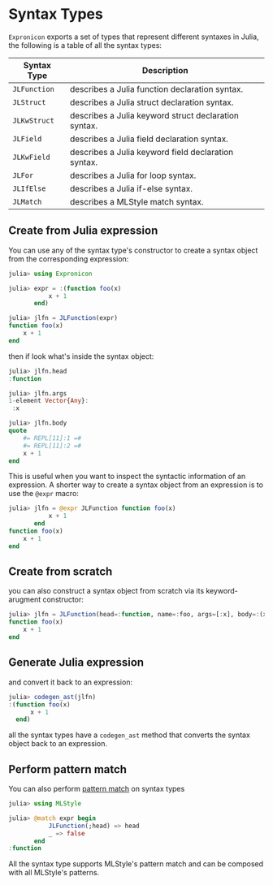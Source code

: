 # Syntax Types

`Expronicon` exports a set of types that represent different syntaxes in Julia,
the following is a table of all the syntax types:

| Syntax Type  | Description                                          |
| ------------ | ---------------------------------------------------- |
| `JLFunction` | describes a Julia function declaration syntax.       |
| `JLStruct`   | describes a Julia struct declaration syntax.         |
| `JLKwStruct` | describes a Julia keyword struct declaration syntax. |
| `JLField`    | describes a Julia field declaration syntax.          |
| `JLKwField`  | describes a Julia keyword field declaration syntax.  |
| `JLFor`      | describes a Julia for loop syntax.                   |
| `JLIfElse`   | describes a Julia if-else syntax.                    |
| `JLMatch`    | describes a MLStyle match syntax.                    |

## Create from Julia expression

You can use any of the syntax type's constructor to create a syntax object
from the corresponding expression:

```julia
julia> using Expronicon

julia> expr = :(function foo(x)
           x + 1
       end)

julia> jlfn = JLFunction(expr)
function foo(x)
    x + 1
end
```

then if look what's inside the syntax object:

```julia
julia> jlfn.head
:function

julia> jlfn.args
1-element Vector{Any}:
 :x

julia> jlfn.body
quote
    #= REPL[11]:1 =#
    #= REPL[11]:2 =#
    x + 1
end
```

This is useful when you want to inspect the syntactic information of an expression.
A shorter way to create a syntax object from an expression is to use the `@expr` macro:

```julia
julia> jlfn = @expr JLFunction function foo(x)
           x + 1
       end
function foo(x)
    x + 1
end
```

## Create from scratch

you can also construct a syntax object from scratch via its
keyword-arugment constructor:

```julia
julia> jlfn = JLFunction(head=:function, name=:foo, args=[:x], body=:(x + 1))
function foo(x)
    x + 1
end
```

## Generate Julia expression

and convert it back to an expression:

```julia
julia> codegen_ast(jlfn)
:(function foo(x)
      x + 1
  end)
```

all the syntax types have a `codegen_ast` method that converts the syntax object back to an expression.

## Perform pattern match

You can also perform [pattern match](https://thautwarm.github.io/MLStyle.jl/latest/) on syntax types

```julia
julia> using MLStyle

julia> @match expr begin
           JLFunction(;head) => head
           _ => false
       end
:function
```

All the syntax type supports MLStyle's pattern match and can be composed with all
MLStyle's patterns.
